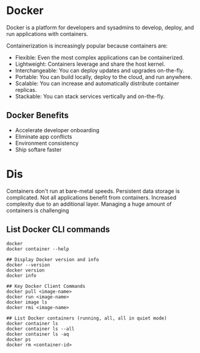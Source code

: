 # Docker

Docker is a platform for developers and sysadmins to develop, deploy, and run applications with containers.

Containerization is increasingly popular because containers are:

- Flexible: Even the most complex applications can be containerized.
- Lightweight: Containers leverage and share the host kernel.
- Interchangeable: You can deploy updates and upgrades on-the-fly.
- Portable: You can build locally, deploy to the cloud, and run anywhere.
- Scalable: You can increase and automatically distribute container replicas.
- Stackable: You can stack services vertically and on-the-fly.

## Docker Benefits

- Accelerate developer onboarding
- Eliminate app conflicts
- Environment consistency
- Ship softare faster

# Dis

Containers don't run at bare-metal speeds.
Persistent data storage is complicated.
Not all applications benefit from containers.
Increased complexity due to an additional layer.
Managing a huge amount of containers is challenging

## List Docker CLI commands

```
docker
docker container --help

## Display Docker version and info
docker --version
docker version
docker info

## Key Docker Client Commands
docker pull <image-name>
docker run <image-name>
docker image ls
docker rmi <image-name>

## List Docker containers (running, all, all in quiet mode)
docker container ls
docker container ls --all
docker container ls -aq
docker ps
docker rm <container-id>
```
